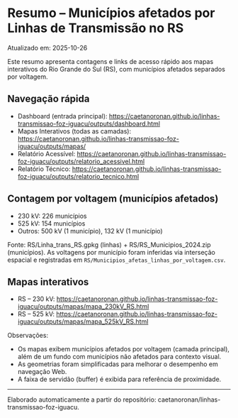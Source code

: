 # Resumo – Municípios afetados por Linhas de Transmissão no RS

Atualizado em: 2025-10-26

Este resumo apresenta contagens e links de acesso rápido aos mapas interativos do Rio Grande do Sul (RS), com municípios afetados separados por voltagem.

## Navegação rápida

- Dashboard (entrada principal): https://caetanoronan.github.io/linhas-transmissao-foz-iguacu/outputs/dashboard.html
- Mapas Interativos (todas as camadas): https://caetanoronan.github.io/linhas-transmissao-foz-iguacu/outputs/mapas/
- Relatório Acessível: https://caetanoronan.github.io/linhas-transmissao-foz-iguacu/outputs/relatorio_acessivel.html
- Relatório Técnico: https://caetanoronan.github.io/linhas-transmissao-foz-iguacu/outputs/relatorio_tecnico.html

## Contagem por voltagem (municípios afetados)

- 230 kV: 226 municípios
- 525 kV: 154 municípios
- Outros: 500 kV (1 município), 132 kV (1 município)

Fonte: RS/Linha_trans_RS.gpkg (linhas) + RS/RS_Municipios_2024.zip (municípios). As voltagens por município foram inferidas via interseção espacial e registradas em `RS/Municipios_afetas_linhas_por_voltagem.csv`.

## Mapas interativos

- RS – 230 kV: https://caetanoronan.github.io/linhas-transmissao-foz-iguacu/outputs/mapas/mapa_230kV_RS.html
- RS – 525 kV: https://caetanoronan.github.io/linhas-transmissao-foz-iguacu/outputs/mapas/mapa_525kV_RS.html

Observações:
- Os mapas exibem municípios afetados por voltagem (camada principal), além de um fundo com municípios não afetados para contexto visual.
- As geometrias foram simplificadas para melhorar o desempenho em navegação Web.
- A faixa de servidão (buffer) é exibida para referência de proximidade.

---

Elaborado automaticamente a partir do repositório: caetanoronan/linhas-transmissao-foz-iguacu.